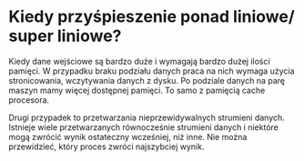 # Kiedy przyśpieszenie ponad liniowe/ super liniowe?

Kiedy dane wejściowe są bardzo duże i wymagają bardzo dużej ilości pamięci. W przypadku braku podziału danych praca na nich wymaga użycia stronicowania, wczytywania danych z dysku. Po podziale danych na parę maszyn mamy więcej dostępnej pamięci. To samo z pamięcią cache procesora.

Drugi przypadek to przetwarzania nieprzewidywalnych strumieni danych. Istnieje wiele przetwarzanych równocześnie strumieni danych i niektóre mogą zwrócić wynik ostateczny wcześniej, niż inne. Nie można przewidzieć, który proces zwróci najszybciej wynik.